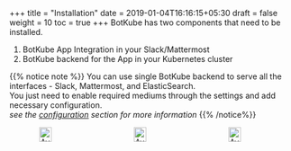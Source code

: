 +++
title = "Installation"
date = 2019-01-04T16:16:15+05:30
draft = false
weight = 10
toc = true
+++
BotKube has two components that need to be installed.

1. BotKube App Integration in your Slack/Mattermost
2. BotKube backend for the App in your Kubernetes cluster

{{% notice note %}}
You can use single BotKube backend to serve all the interfaces - Slack, Mattermost, and ElasticSearch. <br>
You just need to enable required mediums through the settings and add necessary configuration.<br>
_see the [configuration](/configuration) section for more information_
{{% /notice%}}

<style>

a.linkhighlight:hover {
  color: #ffffff;
}

a.linkhighlight {
  color: inherit;
}

a.linkhighlight:hover:after, a.linkhighlight:focus:after {
  width: 0 !important;
}

.centerimage {
  width: 60%; float:center;
}

.leftimage {
  width: 48%; float:left; display:inline-block;
}

.rightimage {
  width: 48%; float:right; display:inline-block;
}

.visibledesktop {
  overflow: auto;
  display: block;
}

.visiblemobile {
  display: none;
}


.installbox {
  position: relative;
}

.image {
  opacity: 1;
  display: block;
  width: 60%;
  height: auto;
  transition: .5s ease;
  backface-visibility: hidden;
}

.middle {
  transition: .5s ease;
  opacity: 0;
  position: absolute;
  top: 50%;
  left: 50%;
  transform: translate(-50%, -50%);
  -ms-transform: translate(-50%, -50%);
  cursor: pointer;
}

.installbox:hover .image {
  cursor: pointer;
  opacity: 0.3;
}

.installbox:hover .middle {
  opacity: 1;
}

.text {
  background-color: #1C90F3;
  color: white;
  font-size: 16px;
  padding: 16px 32px;
}

@media screen and (max-width: 600px) {
  .centerimage {
    width: 100%;
  }
  .leftimage {
    width: 100%;
  }
  .rightimage {
    width: 100%;
  }
  .visibledesktop {
    display: none;
  }
  .visiblemobile {
    overflow: auto;
    display: block;
  }
}
</style>

<div style="display: flex;justify-content: space-around;">
  <div class="installbox">
    <img src="/images/slack.png" alt="Avatar" class="image">
    <div class="middle">
      <div class="text">
        <a href="slack" class="linkhighlight">
          Integrate with Slack
        </a>
      </div>
    </div>
  </div>
  <div class="installbox">
    <img src="/images/mattermost.png" alt="Avatar" class="image">
    <div class="middle">
      <div class="text">
        <a href="mattermost" class="linkhighlight">
          Integrate with Mattermost
        </a>
      </div>
    </div>
  </div>
  <div class="installbox">
    <img src="/images/elasticsearch.png" alt="Avatar" class="image">
    <div class="middle">
      <div class="text">
        <a href="elasticsearch" class="linkhighlight">
          Integrate with ElasticSearch
        </a>
      </div>
    </div>
  </div>
</div>
